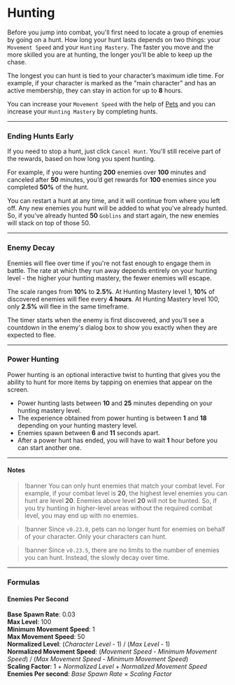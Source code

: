 # Hunting

Before you jump into combat, you'll first need to locate a group of enemies by going on a hunt. How long your hunt lasts depends on two things: your `Movement Speed` and your `Hunting Mastery`. The faster you move and the more skilled you are at hunting, the longer you'll be able to keep up the chase.

The longest you can hunt is tied to your character’s maximum idle time. For example, if your character is marked as the "main character" and has an active membership, they can stay in action for up to **8** hours.

You can increase your `Movement Speed` with the help of [Pets](/wiki/activities-and-challenges/pets) and you can increase your `Hunting Mastery` by completing hunts.

---

### Ending Hunts Early

If you need to stop a hunt, just click `Cancel Hunt`. You'll still receive part of the rewards, based on how long you spent hunting.

For example, if you were hunting **200** enemies over **100** minutes and canceled after **50** minutes, you’d get rewards for **100** enemies since you completed **50%** of the hunt.

You can restart a hunt at any time, and it will continue from where you left off. Any new enemies you hunt will be added to what you’ve already hunted. So, if you’ve already hunted **50** `Goblins` and start again, the new enemies will stack on top of those 50.

---

### Enemy Decay
Enemies will flee over time if you're not fast enough to engage them in battle. The rate at which they run away depends entirely on your hunting level - the higher your hunting mastery, the fewer enemies will escape.

The scale ranges from **10%** to **2.5%**. At Hunting Mastery level 1, **10%** of discovered enemies will flee every **4 hours**. At Hunting Mastery level 100, only **2.5%** will flee in the same timeframe.

The timer starts when the enemy is first discovered, and you’ll see a countdown in the enemy's dialog box to show you exactly when they are expected to flee.

---

### Power Hunting

Power hunting is an optional interactive twist to hunting that gives you the ability to hunt for more items by tapping on enemies that appear on the screen.

- Power hunting lasts between **10** and **25** minutes depending on your hunting mastery level.
- The experience obtained from power hunting is between **1** and **18** depending on your hunting mastery level. 
- Enemies spawn between **6** and **11** seconds apart.
- After a power hunt has ended, you will have to wait **1** hour before you can start another one.

---

#### Notes

>!banner You can only hunt enemies that match your combat level. For example, if your combat level is **20**, the highest level enemies you can hunt are level **20**. Enemies above level **20** will not be hunted. So, if you try hunting in higher-level areas without the required combat level, you may end up with no enemies.

>!banner Since `v0.23.0`, pets can no longer hunt for enemies on behalf of your character. Only your characters can hunt.

>!banner Since `v0.23.5`, there are no limits to the number of enemies you can hunt. Instead, the slowly decay over time.

---

### Formulas

#### Enemies Per Second

**Base Spawn Rate**: 0.03\
**Max Level**: 100\
**Minimum Movement Speed**: 1\
**Max Movement Speed**: 50\
**Normalized Level**: (_Character Level_ - 1) / (_Max Level_ - 1)\
**Normalized Movement Speed**: (_Movement Speed_ - _Minimum Movement Speed_) / (_Max Movement Speed_ - _Minimum Movement Speed_)\
**Scaling Factor**: 1 + _Normalized Level_ + _Normalized Movement Speed_\
**Enemies Per second**: _Base Spawn Rate_ × _Scaling Factor_
